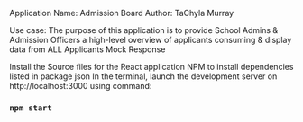 Application Name: Admission Board
Author: TaChyla Murray

Use case: The purpose of this application is to provide School Admins & Admission Officers
          a high-level overview of applicants 
          consuming & display data from ALL Applicants Mock Response

Install the Source files for the React application
NPM to install dependencies listed in package json
In the terminal, launch the development server on http://localhost:3000 using command:
### `npm start`


